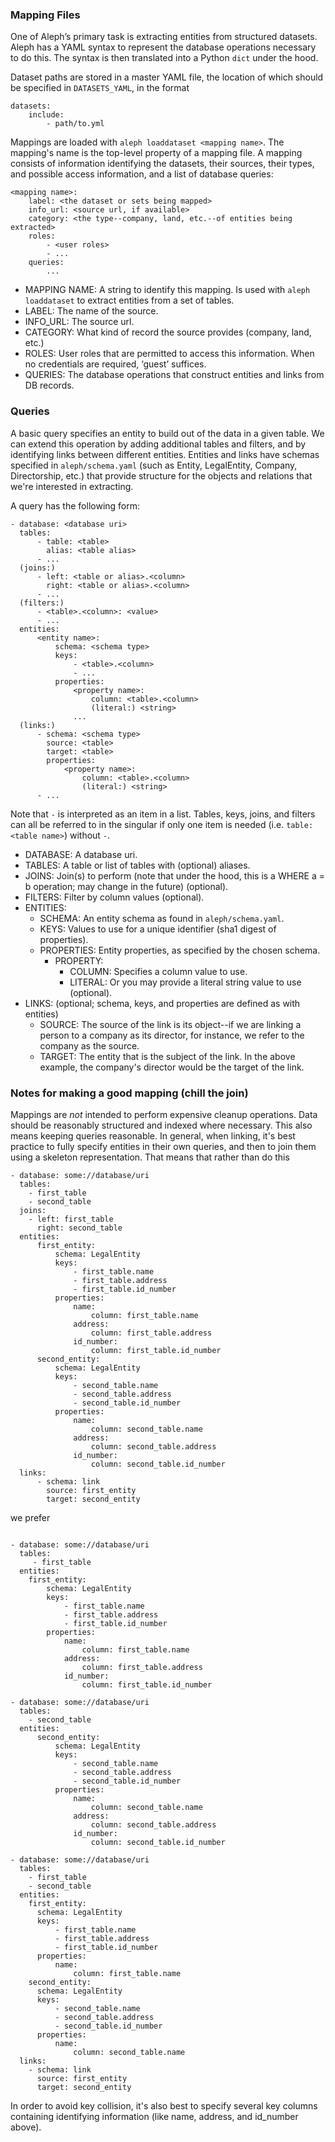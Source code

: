 ### Mapping Files

One of Aleph’s primary task is extracting entities from structured datasets. Aleph has a YAML syntax to represent the database operations necessary to do this. The syntax is then translated into a Python `dict` under the hood.

Dataset paths are stored in a master YAML file, the location of which should be specified in `DATASETS_YAML`, in the format


```
datasets:
	include:
		- path/to.yml
```


Mappings are loaded with `aleph loaddataset <mapping name>`. The mapping's name is the top-level property of a mapping file. A mapping consists of information identifying the datasets, their sources, their types, and possible access information, and a list of database queries:


```
<mapping name>:
	label: <the dataset or sets being mapped>
	info_url: <source url, if available>
	category: <the type--company, land, etc.--of entities being extracted>
	roles:
		- <user roles>
		- ...
	queries:
		...
```


- MAPPING NAME: A string to identify this mapping. Is used with `aleph loaddataset` to extract entities from a set of tables.
- LABEL: The name of the source.
- INFO_URL: The source url.
- CATEGORY: What kind of record the source provides (company, land, etc.)
- ROLES: User roles that are permitted to access this information. When no credentials are required, ‘guest’ suffices.
- QUERIES: The database operations that construct entities and links from DB records.

### Queries

A basic query specifies an entity to build out of the data in a given table. We can extend this operation by adding additional tables and filters, and by identifying links between different entities. Entities and links have schemas specified in `aleph/schema.yaml` (such as Entity, LegalEntity, Company, Directorship, etc.) that provide structure for the objects and relations that we're interested in extracting.

A query has the following form:

```
- database: <database uri>
  tables:
	  - table: <table>
	  	alias: <table alias>
	  - ...
  (joins:)
	  - left: <table or alias>.<column>
	  	right: <table or alias>.<column>
	  - ...
  (filters:)
  	  - <table>.<column>: <value>
	  - ...
  entities:
	  <entity name>:
		  schema: <schema type>
		  keys:
			  - <table>.<column>
			  - ...
		  properties:
			  <property name>:
				  column: <table>.<column>
				  (literal:) <string>
			  ...
  (links:)
	  - schema: <schema type>
		source: <table>
		target: <table>
	 	properties:
		  	<property name>:
				column: <table>.<column>
				(literal:) <string>
	  - ...
```

Note that `-` is interpreted as an item in a list. Tables, keys, joins, and filters can all be referred to in the singular if only one item is needed (i.e. `table: <table name>`) without `-`.

- DATABASE: A database uri.
- TABLES: A table or list of tables with (optional) aliases.
- JOINS: Join(s) to perform (note that under the hood, this is a WHERE a = b operation; may change in the future) (optional).
- FILTERS: Filter by column values (optional).
- ENTITIES:
	- SCHEMA: An entity schema as found in `aleph/schema.yaml`.
	- KEYS: Values to use for a unique identifier (sha1 digest of properties).
	- PROPERTIES: Entity properties, as specified by the chosen schema.
		- PROPERTY:
			- COLUMN: Specifies a column value to use.
			- LITERAL: Or you may provide a literal string value to use (optional).
- LINKS: (optional; schema, keys, and properties are defined as with entities)
	- SOURCE: The source of the link is its object--if we are linking a person to a company as its director, for instance, we refer to the company as the source.
	- TARGET: The entity that is the subject of the link. In the above example, the company's director would be the target of the link.

### Notes for making a good mapping (chill the join)

Mappings are *not* intended to perform expensive cleanup operations. Data should be reasonably structured and indexed where necessary. This also means keeping queries reasonable. In general, when linking, it's best practice to fully specify entities in their own queries, and then to join them using a skeleton representation. That means that rather than do this

```
- database: some://database/uri
  tables:
  	- first_table
	- second_table
  joins:
    - left: first_table
	  right: second_table
  entities:
	  first_entity:
		  schema: LegalEntity
		  keys:
			  - first_table.name
			  - first_table.address
			  - first_table.id_number
		  properties:
			  name:
				  column: first_table.name
			  address:
				  column: first_table.address
			  id_number:
				  column: first_table.id_number
	  second_entity:
		  schema: LegalEntity
		  keys:
			  - second_table.name
			  - second_table.address
			  - second_table.id_number
		  properties:
			  name:
				  column: second_table.name
			  address:
				  column: second_table.address
			  id_number:
				  column: second_table.id_number
  links:
	  - schema: link
	    source: first_entity
	    target: second_entity
```

we prefer

```

- database: some://database/uri
  tables:
     - first_table
  entities:
  	first_entity:
	  	schema: LegalEntity
		keys:
			- first_table.name
			- first_table.address
			- first_table.id_number
		properties:
			name:
				column: first_table.name
			address:
				column: first_table.address
			id_number:
				column: first_table.id_number

- database: some://database/uri
  tables:
  	- second_table
  entities:
	  second_entity:
		  schema: LegalEntity
		  keys:
			  - second_table.name
			  - second_table.address
			  - second_table.id_number
		  properties:
			  name:
				  column: second_table.name
			  address:
				  column: second_table.address
			  id_number:
				  column: second_table.id_number

- database: some://database/uri
  tables:
  	- first_table
	- second_table
  entities:
  	first_entity:
	  schema: LegalEntity
	  keys:
		  - first_table.name
		  - first_table.address
		  - first_table.id_number
	  properties:
		  name:
			  column: first_table.name	  
  	second_entity:
	  schema: LegalEntity
	  keys:
		  - second_table.name
		  - second_table.address
		  - second_table.id_number
	  properties:
		  name:
			  column: second_table.name
  links:
  	- schema: link
	  source: first_entity
	  target: second_entity

```

In order to avoid key collision, it's also best to specify several key columns containing identifying information (like name, address, and id_number above).
